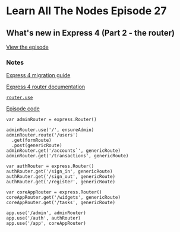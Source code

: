 # Learn All The Nodes Episode 27

## What's new in Express 4 (Part 2 - the router)

[View the episode](http://www.learnallthenodes.com/episodes/27-whats-new-in-express-4-part-2-the-router)


### Notes

[Express 4 migration guide](https://github.com/visionmedia/express/wiki/Migrating%20from%203.x%20to%204.x)

[Express 4 router documentation](http://expressjs.com/4x/api.html#router)

[`router.use`](http://expressjs.com/4x/api.html#router.use)

[Episode code](https://github.com/LearnAllTheNodes/episode00027)

    var adminRouter = express.Router()
    
    adminRouter.use('/', ensureAdmin)
    adminRouter.route('/users')
      .get(formRoute)
      .post(genericRoute)
    adminRouter.get('/accounts`', genericRoute)
    adminRouter.get('/transactions', genericRoute)
    
    var authRouter = express.Router()
    authRouter.get('/sign_in', genericRoute)
    authRouter.get('/sign_out', genericRoute)
    authRouter.get('/register', genericRoute)
    
    var coreAppRouter = express.Router()
    coreAppRouter.get('/widgets', genericRoute)
    coreAppRouter.get('/tasks', genericRoute)
    
    app.use('/admin', adminRouter)
    app.use('/auth', authRouter)
    app.use('/app', coreAppRouter)

